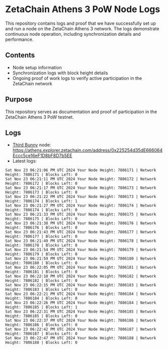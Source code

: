 # ZetaChain Athens 3 PoW Node Logs
This repository contains logs and proof that we have successfully set up and run a node on the ZetaChain Athens 3 network. The logs demonstrate continuous node operation, including synchronization details and performance.

## Contents
- Node setup information
- Synchronization logs with block height details
- Ongoing proof of work logs to verify active participation in the ZetaChain network

## Purpose
This repository serves as documentation and proof of participation in the ZetaChain Athens 3 PoW testnet.

## Logs

- [Third Bunny](https://thirdbunny.xyz/) node: https://athens.explorer.zetachain.com/address/0x225254d35dE666064Eccc5ce16eF1D8bF8D7b5EE
- Latest logs:
```
Sat Nov 23 06:21:06 PM UTC 2024 Your Node Height: 7806171 | Network Height: 7806171 | Blocks Left: 0
Sat Nov 23 06:21:11 PM UTC 2024 Your Node Height: 7806172 | Network Height: 7806172 | Blocks Left: 0
Sat Nov 23 06:21:17 PM UTC 2024 Your Node Height: 7806173 | Network Height: 7806173 | Blocks Left: 0
Sat Nov 23 06:21:22 PM UTC 2024 Your Node Height: 7806173 | Network Height: 7806174 | Blocks Left: 1
Sat Nov 23 06:21:27 PM UTC 2024 Your Node Height: 7806174 | Network Height: 7806174 | Blocks Left: 0
Sat Nov 23 06:21:33 PM UTC 2024 Your Node Height: 7806175 | Network Height: 7806175 | Blocks Left: 0
Sat Nov 23 06:21:38 PM UTC 2024 Your Node Height: 7806176 | Network Height: 7806176 | Blocks Left: 0
Sat Nov 23 06:21:43 PM UTC 2024 Your Node Height: 7806177 | Network Height: 7806177 | Blocks Left: 0
Sat Nov 23 06:21:49 PM UTC 2024 Your Node Height: 7806178 | Network Height: 7806178 | Blocks Left: 0
Sat Nov 23 06:21:54 PM UTC 2024 Your Node Height: 7806179 | Network Height: 7806179 | Blocks Left: 0
Sat Nov 23 06:21:59 PM UTC 2024 Your Node Height: 7806180 | Network Height: 7806180 | Blocks Left: 0
Sat Nov 23 06:22:05 PM UTC 2024 Your Node Height: 7806181 | Network Height: 7806181 | Blocks Left: 0
Sat Nov 23 06:22:10 PM UTC 2024 Your Node Height: 7806182 | Network Height: 7806182 | Blocks Left: 0
Sat Nov 23 06:22:15 PM UTC 2024 Your Node Height: 7806183 | Network Height: 7806183 | Blocks Left: 0
Sat Nov 23 06:22:21 PM UTC 2024 Your Node Height: 7806184 | Network Height: 7806184 | Blocks Left: 0
Sat Nov 23 06:22:26 PM UTC 2024 Your Node Height: 7806184 | Network Height: 7806185 | Blocks Left: 1
Sat Nov 23 06:22:31 PM UTC 2024 Your Node Height: 7806185 | Network Height: 7806185 | Blocks Left: 0
Sat Nov 23 06:22:37 PM UTC 2024 Your Node Height: 7806186 | Network Height: 7806186 | Blocks Left: 0
Sat Nov 23 06:22:42 PM UTC 2024 Your Node Height: 7806187 | Network Height: 7806187 | Blocks Left: 0
Sat Nov 23 06:22:47 PM UTC 2024 Your Node Height: 7806188 | Network Height: 7806188 | Blocks Left: 0
```
